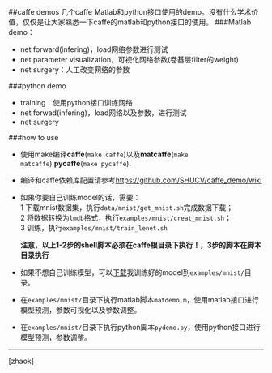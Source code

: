 ##caffe demos
几个caffe Matlab和python接口使用的demo。没有什么学术价值，仅仅是让大家熟悉一下caffe的matlab和python接口的使用。
###Matlab demo：
* net forward(infering)，load网络参数进行测试
* net parameter visualization，可视化网络参数(卷基层filter的weight)
* net surgery：人工改变网络的参数

###python demo
* training：使用python接口训练网络
* net forwad(infering)，load网络以及参数，进行测试
* net surgery

###how to use
* 使用make编译**caffe**(`make caffe`)以及**matcaffe**(`make matcaffe`),**pycaffe**(`make pycaffe`).
* 编译和caffe依赖库配置请参考<https://github.com/SHUCV/caffe_demo/wiki>
* 如果你要自己训练model的话，需要：  
  1 下载mnist数据集，执行`data/mnist/get_mnist.sh`完成数据下载；  
  2 将数据转换为`lmdb`格式，执行`examples/mnist/creat_mnist.sh`；  
  3 训练，执行`examples/mnist/train_lenet.sh`    
  
  **注意，以上1-2步的shell脚本必须在caffe根目录下执行！，3步的脚本在脚本目录执行**   

* 如果不想自己训练模型，可以[下载](http://7xocv2.dl1.z0.glb.clouddn.com/lenet_iter_10000.caffemodel)我训练好的model到`examples/mnist/`目录。
* 在`examples/mnist/`目录下执行matlab脚本`matdemo.m`，使用matlab接口进行模型预测，参数可视化以及参数调整。
* 在`examples/mnist/`目录下执行python脚本`pydemo.py`，使用python接口进行模型预测，参数调整。

  




___  
[zhaok]
